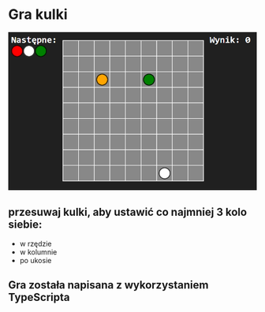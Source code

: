 # Gra kulki
![gra](./game_img.PNG)
## przesuwaj kulki, aby ustawić co najmniej 3 kolo siebie:
- w rzędzie
- w kolumnie
- po ukosie

## Gra została napisana z wykorzystaniem TypeScripta
